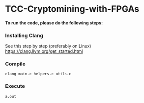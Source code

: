 # TCC-Cryptomining-with-FPGAs

#### To run the code, please do the following steps:

### Installing Clang

See this step by step (preferably on Linux) https://clang.llvm.org/get_started.html 

### Compile
```clang main.c helpers.c utils.c```
### Execute
```a.out```
